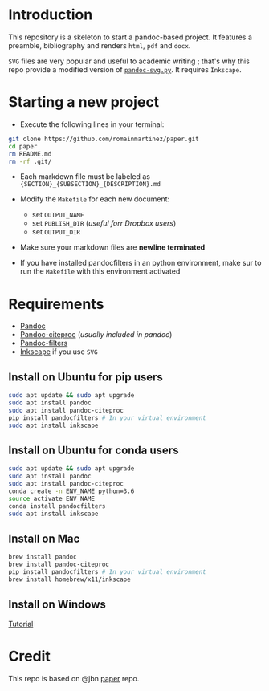 # Introduction
This repository is a skeleton to start a pandoc-based project.
It features a preamble, bibliography and renders `html`, `pdf` and `docx`.


`SVG` files are very popular and useful to academic writing ; that's why this repo provide a modified version of [`pandoc-svg.py`](https://gist.github.com/jeromerobert/3996eca3acd12e4c3d40).
It requires `Inkscape`.

# Starting a new project
- Execute the following lines in your terminal:

```bash
git clone https://github.com/romainmartinez/paper.git
cd paper
rm README.md
rm -rf .git/
```

- Each markdown file must be labeled as `{SECTION}_{SUBSECTION}_{DESCRIPTION}.md`

- Modify the `Makefile` for each new document:
  - set `OUTPUT_NAME`
  - set `PUBLISH_DIR` (_useful forr Dropbox users_)
  - set `OUTPUT_DIR`
  
- Make sure your markdown files are **newline terminated**
- If you have installed pandocfilters in an python environment, make sur to run the `Makefile` with this environment activated

# Requirements
- [Pandoc](https://github.com/jgm/pandoc)
- [Pandoc-citeproc](https://github.com/jgm/pandoc-citeproc) (*usually included in pandoc*)
- [Pandoc-filters](https://github.com/jgm/pandocfilters)
- [Inkscape](https://inkscape.org/en/) if you use `SVG`

## Install on Ubuntu for pip users

```bash
sudo apt update && sudo apt upgrade
sudo apt install pandoc
sudo apt install pandoc-citeproc
pip install pandocfilters # In your virtual environment
sudo apt install inkscape
```

## Install on Ubuntu for conda users
```bash
sudo apt update && sudo apt upgrade
sudo apt install pandoc
sudo apt install pandoc-citeproc
conda create -n ENV_NAME python=3.6
source activate ENV_NAME
conda install pandocfilters
sudo apt install inkscape
```

## Install on Mac
```bash
brew install pandoc
brew install pandoc-citeproc
pip install pandocfilters # In your virtual environment
brew install homebrew/x11/inkscape
```

## Install on Windows
[Tutorial](https://tutorials.ubuntu.com/tutorial/tutorial-install-ubuntu-desktop#0)

# Credit
This repo is based on @jbn [paper](https://github.com/jbn/paper) repo.
